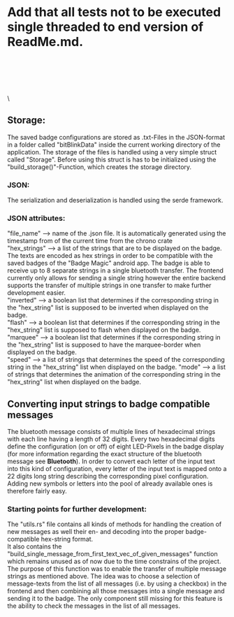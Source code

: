 


# Add that all tests not to be executed single threaded to end version of ReadMe.md.


\
\
\
\
\
\
## **Storage:**
The saved badge configurations are stored as .txt-Files in the JSON-format in a folder called "bitBlinkData" inside the current
working directory of the application. The storage of the files is handled using a very simple struct called "Storage". 
Before using this struct is has to be initialized using the "build_storage()"-Function, which creates the storage directory. 

### **JSON:** 

The serialization and deserialization is handled using the serde framework.

### **JSON attributes:**

"file_name" --> name of the .json file. It is automatically generated using the timestamp from of the current time from
the chrono crate\
"hex_strings" --> a list of the strings that are to be displayed on the badge. The texts are encoded as hex 
strings in order to be compatible with the saved badges of the "Badge Magic" android app. The badge is able to
receive up to 8 separate strings in a single bluetooth transfer. The frontend currently only allows for sending
a single string however the entire backend supports the transfer of multiple strings in one transfer to make 
further development easier. \
"inverted" --> a boolean list that determines if the corresponding string in the "hex_string" list is supposed to
be inverted when displayed on the badge. \
"flash" --> a boolean list that determines if the corresponding string in the "hex_string" list is supposed to
flash when displayed on the badge. \
"marquee" --> a boolean list that determines if the corresponding string in the "hex_string" list is supposed to
have the marquee-border when displayed on the badge. \
"speed" --> a list of strings that determines the speed of the corresponding string in the "hex_string" list when 
displayed on the badge.
"mode" --> a list of strings that determines the animation of the corresponding string in the "hex_string" list
when displayed on the badge. 


## **Converting input strings to badge compatible messages**
The bluetooth message consists of multiple lines of hexadecimal strings with each line having a length of 32 digits. Every 
two hexadecimal digits define the configuration (on or off) of eight LED-Pixels in the badge display (for more information regarding 
the exact structure of the bluetooth message see **Bluetooth**). In order to convert each letter of the input text into this 
kind of configuration, every letter of the input text is mapped onto a 22 digits long string describing the corresponding pixel configuration. 
Adding new symbols or letters into the pool of already available ones is therefore fairly easy. 

### **Starting points for further development:** 

The "utils.rs" file contains all kinds of methods for handling the creation of new messages as well their en- 
and decoding into the proper badge-compatible hex-string format. \
It also contains the "build_single_message_from_first_text_vec_of_given_messages" function which remains unused
as of now due to the time constrains of the project. \
The purpose of this function was to enable the transfer of multiple message strings as mentioned above. The 
idea was to choose a selection of message-texts from the list of all messages (i.e. by using a checkbox) in 
the frontend and then combining all those messages into a single message and sending it to the badge. The only 
component still missing for this feature is the ability to check the messages in the list of all messages.

 
